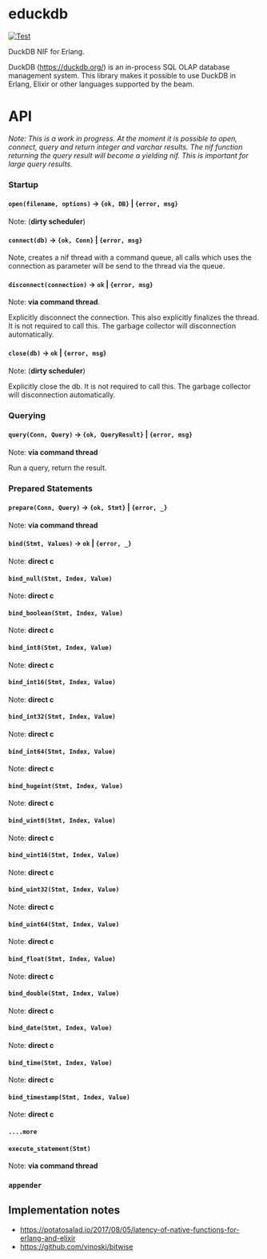 # educkdb

[![Test](https://github.com/mmzeeman/educkdb/actions/workflows/test.yml/badge.svg)](https://github.com/mmzeeman/educkdb/actions/workflows/test.yml)

DuckDB NIF for Erlang. 

DuckDB (https://duckdb.org/) is an in-process SQL OLAP database management system. This library makes it possible to 
use DuckDB in Erlang, Elixir or other languages supported by the beam.

# API

*Note: This is a work in progress. At the moment it is possible to open, connect, query and return integer and
varchar results. The nif function returning the query result will become a yielding nif. This is important for
large query results.*

### Startup

#### `open(filename, options)` -> `{ok, DB}` | `{error, msg}` 

Note: (**dirty scheduler**) 

#### `connect(db)` -> `{ok, Conn}` | `{error, msg}`

Note, creates a nif thread with a command queue, all calls which uses the 
connection as parameter will be send to the thread via the queue.

#### `disconnect(connection)` -> `ok` | `{error, msg}`

Note: **via command thread**.

Explicitly disconnect the connection. This also explicitly finalizes the thread.
It is not required to call this. The garbage collector will disconnection 
automatically.

#### `close(db)` -> `ok` | `{error, msg}`

Note: (**dirty scheduler**)

Explicitly close the db. It is not required to call this. The garbage collector 
will disconnection automatically.

### Querying

#### `query(Conn, Query)` -> `{ok, QueryResult}` | `{error, msg}`

Note: **via command thread**

Run a query, return the result.

### Prepared Statements

#### `prepare(Conn, Query)` -> `{ok, Stmt}` | `{error, _}`

Note: **via command thread**

#### `bind(Stmt, Values)` -> `ok` | `{error, _}`

Note: **direct c**

#### `bind_null(Stmt, Index, Value)`
Note: **direct c**

#### `bind_boolean(Stmt, Index, Value)`
Note: **direct c**

#### `bind_int8(Stmt, Index, Value)`
Note: **direct c**

#### `bind_int16(Stmt, Index, Value)`
Note: **direct c**

#### `bind_int32(Stmt, Index, Value)`
Note: **direct c**

#### `bind_int64(Stmt, Index, Value)`
Note: **direct c**

#### `bind_hugeint(Stmt, Index, Value)`
Note: **direct c**

#### `bind_uint8(Stmt, Index, Value)`
Note: **direct c**

#### `bind_uint16(Stmt, Index, Value)`
Note: **direct c**

#### `bind_uint32(Stmt, Index, Value)`
Note: **direct c**

#### `bind_uint64(Stmt, Index, Value)`
Note: **direct c**

#### `bind_float(Stmt, Index, Value)`
Note: **direct c**

#### `bind_double(Stmt, Index, Value)`
Note: **direct c**

#### `bind_date(Stmt, Index, Value)`
Note: **direct c**

#### `bind_time(Stmt, Index, Value)`
Note: **direct c**

#### `bind_timestamp(Stmt, Index, Value)`
Note: **direct c**

#### `....more`

#### `execute_statement(Stmt)`

Note: **via command thread**

### `appender`

#### 

## Implementation notes

 * https://potatosalad.io/2017/08/05/latency-of-native-functions-for-erlang-and-elixir
 * https://github.com/vinoski/bitwise

